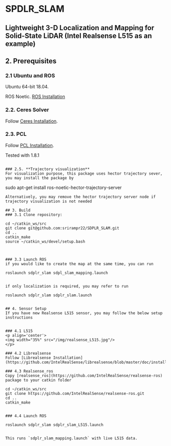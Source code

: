 # SPDLR_SLAM
## Lightweight 3-D Localization and Mapping for Solid-State LiDAR (Intel Realsense L515 as an example)


## 2. Prerequisites
### 2.1 **Ubuntu** and **ROS**
Ubuntu 64-bit 18.04.

ROS Noetic. [ROS Installation](http://wiki.ros.org/ROS/Installation)

### 2.2. **Ceres Solver**
Follow [Ceres Installation](http://ceres-solver.org/installation.html).

### 2.3. **PCL**
Follow [PCL Installation](http://www.pointclouds.org/downloads/linux.html).

Tested with 1.8.1

```

### 2.5. **Trajectory visualization**
For visualization purpose, this package uses hector trajectory sever, you may install the package by 
```
sudo apt-get install ros-noetic-hector-trajectory-server
```
Alternatively, you may remove the hector trajectory server node if trajectory visualization is not needed

## 3. Build 
### 3.1 Clone repository:
```
    cd ~/catkin_ws/src
    git clone git@github.com:srirampr22/SDPLR_SLAM.git
    cd ..
    catkin_make
    source ~/catkin_ws/devel/setup.bash
```


### 3.3 Launch ROS
if you would like to create the map at the same time, you can run 
```
    roslaunch sdplr_slam sdpl_slam_mapping.launch
```

if only localization is required, you may refer to run
```
    roslaunch sdplr_slam sdplr_slam.launch
```

## 4. Sensor Setup
If you have new Realsense L515 sensor, you may follow the below setup instructions


### 4.1 L515
<p align='center'>
<img width="35%" src="/img/realsense_L515.jpg"/>
</p>

### 4.2 Librealsense
Follow [Librealsense Installation](https://github.com/IntelRealSense/librealsense/blob/master/doc/installation.md)

### 4.3 Realsense_ros
Copy [realsense_ros](https://github.com/IntelRealSense/realsense-ros) package to your catkin folder
```
    cd ~/catkin_ws/src
    git clone https://github.com/IntelRealSense/realsense-ros.git
    cd ..
    catkin_make
```

### 4.4 Launch ROS
```
    roslaunch sdplr_slam sdplr_slam_L515.launch
```

This runs `sdplr_slam_mapping.launch` with live L515 data.


